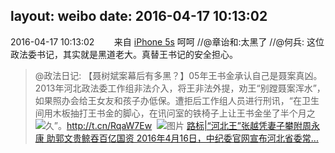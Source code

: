 layout: weibo
date: 2016-04-17 10:13:02
---
<meta name="referrer" content="no-referrer" />

2016-04-17 10:13:02  &nbsp;&nbsp;&nbsp;&nbsp;&nbsp;&nbsp; 来自 <a href="sinaweibo://customweibosource" rel="nofollow">iPhone 5s</a>
呵呵 //@章诒和:太黑了 //@何兵: 这位政法委书记，其实就是黑道老大。真替王书记的安全担心。
>  @政法日记: 【聂树斌案幕后有多黑？】05年王书金承认自己是聂案真凶。2013年河北政法委工作组非法介入，将王非法外提，劝王“别蹚聂案浑水”，如果照办会给王女友和孩子办低保。遭拒后工作组人员进行刑讯，“在卫生间用木板抽打王书金的脚心，在讯问室的铁椅子上让王书金坐了半个月之久”。http://t.cn/RqaW7Ew ​​​
>  ![图片](https://ww1.sinaimg.cn/large/435d272ejw1f2za1cxk1dj20ci06tweo.jpg)
[<img style="float: left;" src="http://tc.sinaimg.cn/maxwidth.2048/tc.service.weibo.com/s_cimg_163_com/c20696b9b73723c17e182bb67adae349.jpg"/>路标|“河北王”张越凭妻子攀附周永康 助郭文贵鲸吞百亿国资
2016年4月16日，中纪委官网宣布河北省委常...](http://3g.163.com/ntes/special/0034073A/wechat_article.html?docid=BKQ0SQR40004662L&spst=0&spss=newsapp&spsf=wb&spsw=1)

